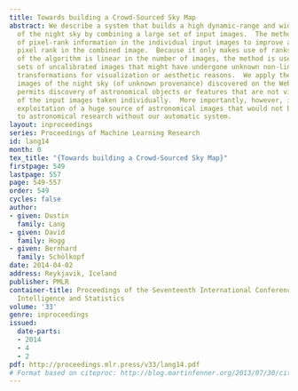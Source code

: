 ```yaml
---
title: Towards building a Crowd-Sourced Sky Map
abstract: We describe a system that builds a high dynamic-range and wide-angle image
  of the night sky by combining a large set of input images.  The method makes use
  of pixel-rank information in the individual input images to improve a “consensus”
  pixel rank in the combined image.  Because it only makes use of ranks and the complexity
  of the algorithm is linear in the number of images, the method is useful for large
  sets of uncalibrated images that might have undergone unknown non-linear tone mapping
  transformations for visualization or aesthetic reasons.  We apply the method to
  images of the night sky (of unknown provenance) discovered on the Web.  The method
  permits discovery of astronomical objects or features that are not visible in any
  of the input images taken individually.  More importantly, however, it permits scientific
  exploitation of a huge source of astronomical images that would not be available
  to astronomical research without our automatic system.
layout: inproceedings
series: Proceedings of Machine Learning Research
id: lang14
month: 0
tex_title: "{Towards building a Crowd-Sourced Sky Map}"
firstpage: 549
lastpage: 557
page: 549-557
order: 549
cycles: false
author:
- given: Dustin
  family: Lang
- given: David
  family: Hogg
- given: Bernhard
  family: Schölkopf
date: 2014-04-02
address: Reykjavik, Iceland
publisher: PMLR
container-title: Proceedings of the Seventeenth International Conference on Artificial
  Intelligence and Statistics
volume: '33'
genre: inproceedings
issued:
  date-parts:
  - 2014
  - 4
  - 2
pdf: http://proceedings.mlr.press/v33/lang14.pdf
# Format based on citeproc: http://blog.martinfenner.org/2013/07/30/citeproc-yaml-for-bibliographies/
---
```

